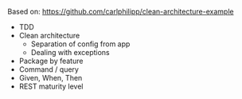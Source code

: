 Based on: https://github.com/carlphilipp/clean-architecture-example

- TDD
- Clean architecture
  - Separation of config from app
  - Dealing with exceptions
- Package by feature
- Command / query
- Given, When, Then
- REST maturity level